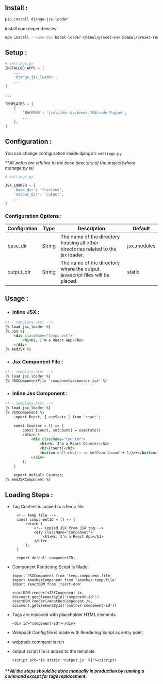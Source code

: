 ## Install :
```bash
pip install django-jsx-loader
```

install npm dependencies

```bash
npm install --save-dev babel-loader @babel/preset-env @babel/preset-react webpack-cli react react-dom
```
## Setup :
```python
# settings.py
INSTALLED_APPS = [
    ...
    'django_jsx_loader',
    ...
]

...

TEMPLATES = [
    {
        'BACKEND': 'jsxloader.backends.JSXLoaderEngine',
        ...
    },
]

```

## Configuration :

You can change configuration inside django's `settings.py`

***All paths are relative to the base directory of the project(where manage.py is)*


```python
# settings.py

JSX_LOADER = {
    'base_dir': 'frontend',
    'output_dir': 'output',
    ...
}
```

### Configuration Options :


Configration | Type | Description | Default
--- | --- | --- | ---
base_dir | String | The name of the directory housing all other directories related to the jsx loader. | jsx_modules
output_dir | String | The name of the directory where the output javascript files will be placed. | static


## Usage :

- ### Inline JSX :
```html
<!-- template.html -->
{% load jsx_loader %}
{% JSX %}
    <div className="Component">
        <h1>Hi, I'm a React App</h1>
    </div>
{% endJSX %}
```

- ### Jsx Component File :

```html
<!-- template.html -->
{% load jsx_loader %}
{% JSXComponentFile 'components/counter.jsx' %}
```

- ### Inline Jsx Component :

```html
<!-- template.html -->
{% load jsx_loader %}
{% JSXComponent %}
    import React, { useState } from 'react';

    const Counter = () => {
        const [count, setCount] = useState()
        return (
            <div className="Counter">
                <h1>Hi, I'm a React Counter</h1>
                <h2>{count}</h2>
                <button onClick={() => setCount(count + 1)}>+</button>
            </div>
        );
    }

    export default Counter;
{% endJSXComponent %}
```

## Loading Steps :
- Tag Content is copied to a temp file
  ```
    <!-- temp file -->
    const componentID = () => {
        return (
            <!-- Copied JSX from JSX tag -->
            <div className="Component">
                <h1>Hi, I'm a React App</h1>
            </div>
        );
    }

    export default componentID;
  ```
- Component Rendering Script Is Made
  ```
  import JSXComponent from 'temp.component.file'
  import AnotherComponent from 'another.temp.file'
  import reactDOM from 'react-dom'

  reactDOM.render(<JSXComponent />, document.getElementById('component-id'))
  reactDOM.render(<AnotherComponent />, document.getElementById('another-component-id'))
  ```

- Tags are replaced with placeholder HTML elements.
  ```
  <div id="component-id"></div>
  ```
- Webpack Config file is made with Rendering Script as entry point
- webpack command is run
- output script file is added to the template
  ```
  <script src="{% static 'output.js' %}"></script>
  ```

#### *****All the steps should be done manually in production by running a command except for tags replacement.***
